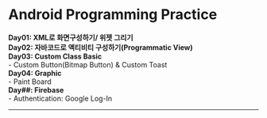 # Android Programming Practice


**Day01: XML로 화면구성하기/ 위젯 그리기**  
**Day02: 자바코드로 액티비티 구성하기(Programmatic View)**  
**Day03: Custom Class Basic**  
	- Custom Button(Bitmap Button) & Custom Toast  
**Day04: Graphic**  
	- Paint Board  
**Day##: Firebase**  
	- Authentication: Google Log-In   

---
